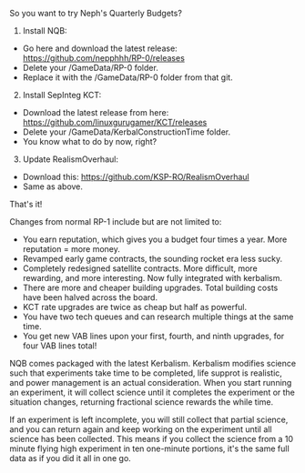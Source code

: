 So you want to try Neph's Quarterly Budgets?
1)  Install NQB:

  * Go here and download the latest release: https://github.com/nepphhh/RP-0/releases
  * Delete your /GameData/RP-0 folder.
  * Replace it with the /GameData/RP-0 folder from that git.
  
2) Install SepInteg KCT:

  * Download the latest release from here: https://github.com/linuxgurugamer/KCT/releases
  * Delete your /GameData/KerbalConstructionTime folder.
  * You know what to do by now, right?
  
3) Update RealismOverhaul:

  * Download this: https://github.com/KSP-RO/RealismOverhaul
  * Same as above.
 
That's it!
 
Changes from normal RP-1 include but are not limited to:

  * You earn reputation, which gives you a budget four times a year. More reputation = more money.
  * Revamped early game contracts, the sounding rocket era less sucky.
  * Completely redesigned satellite contracts. More difficult, more rewarding, and more interesting. Now fully integrated with kerbalism. 
  * There are more and cheaper building upgrades. Total building costs have been halved across the board.
  * KCT rate upgrades are twice as cheap but half as powerful.
  * You have two tech queues and can research multiple things at the same time.
  * You get new VAB lines upon your first, fourth, and ninth upgrades, for four VAB lines total!
    
NQB comes packaged with the latest Kerbalism. Kerbalism modifies science such that experiments take time to be completed, life supprot is realistic, and power management is an actual consideration. When you start running an experiment, it will collect science until it completes the experiment or the situation changes, returning fractional science rewards the while time. 

If an experiment is left incomplete, you will still collect that partial science, and you can return again and keep working on the experiment until all science has been collected. This means if you collect the science from a 10 minute flying high experiment in ten one-minute portions, it's the same full data as if you did it all in one go.
